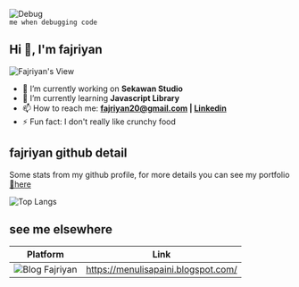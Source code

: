 ![Debug](https://b1694534.smushcdn.com/1694534/wp-content/uploads/2021/06/269f3708b5e22a1481c78707bfa14a36-2.gif?lossy=1&strip=1&webp=1)<br>
`me when debugging code` 

## Hi 👋, I'm fajriyan 
![Fajriyan's View](https://komarev.com/ghpvc/?username=fajriyan&color=green)
<br>

- 🔭 I’m currently working on <b>Sekawan Studio</b>
- 🌱 I’m currently learning <b>Javascript Library</b>
- 📫 How to reach me: <b>fajriyan20@gmail.com | [Linkedin](https://www.linkedin.com/in/fajriyan/) </b>
- ⚡ Fun fact: I don't really like crunchy food

## fajriyan github detail
Some stats from my github profile, for more details you can see my portfolio [📌here](https://fajriyan.pages.dev/)

![Top Langs](https://github-readme-stats.vercel.app/api/top-langs/?username=fajriyan&layout=compact)
<!--![Fajriyan's GitHub stats](https://github-readme-stats.vercel.app/api?username=fajriyan)-->


## see me elsewhere
 | Platform | Link | 
 | --- | --- | 
 | ![Blog Fajriyan](https://img.shields.io/badge/Blogger-FF5722?style=for-the-badge&logo=blogger&logoColor=white) | https://menulisapaini.blogspot.com/ |

<!--
**fajriyan/fajriyan** is a ✨ _special_ ✨ repository because its `README.md` (this file) appears on your GitHub profile.

Here are some ideas to get you started:
- 💬 Ask me about code but fun😁
- 🔭 I’m currently working on ...
- 🌱 I’m currently learning ...
- 👯 I’m looking to collaborate on ...
- 🤔 I’m looking for help with ...
- 💬 Ask me about ...
- 📫 How to reach me: ...
- 😄 Pronouns: ...
- ⚡ Fun fact: ...
-->
